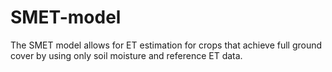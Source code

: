 # SMET-model
The SMET model allows for ET estimation for crops that achieve full ground cover by using only soil moisture and reference ET data.
